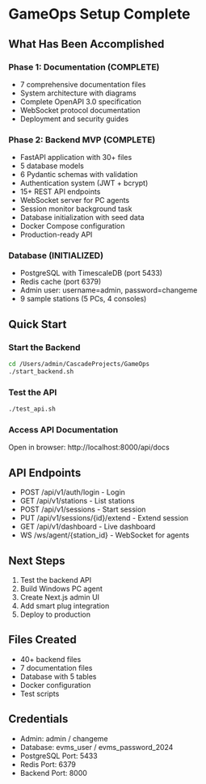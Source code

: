 # GameOps Setup Complete

## What Has Been Accomplished

### Phase 1: Documentation (COMPLETE)
- 7 comprehensive documentation files
- System architecture with diagrams
- Complete OpenAPI 3.0 specification
- WebSocket protocol documentation
- Deployment and security guides

### Phase 2: Backend MVP (COMPLETE)
- FastAPI application with 30+ files
- 5 database models
- 6 Pydantic schemas with validation
- Authentication system (JWT + bcrypt)
- 15+ REST API endpoints
- WebSocket server for PC agents
- Session monitor background task
- Database initialization with seed data
- Docker Compose configuration
- Production-ready API

### Database (INITIALIZED)
- PostgreSQL with TimescaleDB (port 5433)
- Redis cache (port 6379)
- Admin user: username=admin, password=changeme
- 9 sample stations (5 PCs, 4 consoles)

## Quick Start

### Start the Backend

```bash
cd /Users/admin/CascadeProjects/GameOps
./start_backend.sh
```

### Test the API

```bash
./test_api.sh
```

### Access API Documentation

Open in browser: http://localhost:8000/api/docs

## API Endpoints

- POST /api/v1/auth/login - Login
- GET /api/v1/stations - List stations
- POST /api/v1/sessions - Start session
- PUT /api/v1/sessions/{id}/extend - Extend session
- GET /api/v1/dashboard - Live dashboard
- WS /ws/agent/{station_id} - WebSocket for agents

## Next Steps

1. Test the backend API
2. Build Windows PC agent
3. Create Next.js admin UI
4. Add smart plug integration
5. Deploy to production

## Files Created

- 40+ backend files
- 7 documentation files
- Database with 5 tables
- Docker configuration
- Test scripts

## Credentials

- Admin: admin / changeme
- Database: evms_user / evms_password_2024
- PostgreSQL Port: 5433
- Redis Port: 6379
- Backend Port: 8000
